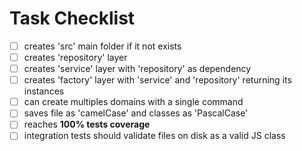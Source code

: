 # Task Checklist

- [ ] creates 'src' main folder if it not exists
- [ ] creates 'repository' layer
- [ ] creates 'service' layer with 'repository' as dependency
- [ ] creates 'factory' layer with 'service' and 'repository' returning its instances
- [ ] can create multiples domains with a single command
- [ ] saves file as 'camelCase' and classes as 'PascalCase'
- [ ] reaches **100% tests coverage**
- [ ] integration tests should validate files on disk as a valid JS class

